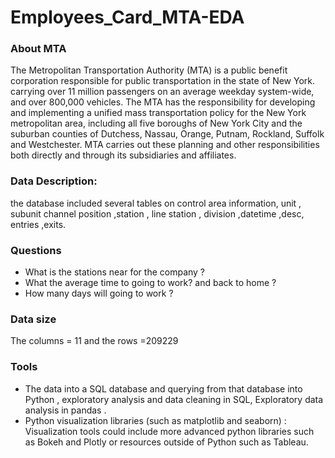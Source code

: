 # Employees_Card_MTA-EDA
### About MTA
The Metropolitan Transportation Authority (MTA) is a public benefit corporation responsible for public transportation in the state of New York. carrying over 11 million passengers on an average weekday system-wide, and over 800,000 vehicles.
The MTA has the responsibility for developing and implementing a unified mass transportation policy for the New York metropolitan area, including all five boroughs of New York City and the suburban counties of Dutchess, Nassau, Orange, Putnam, Rockland, Suffolk and Westchester.
MTA carries out these planning and other responsibilities both directly and through its subsidiaries and affiliates.

### Data Description:
the database included several tables on control area information, unit , subunit channel position ,station , line station , division ,datetime ,desc, entries ,exits.
### Questions 
- What is the stations near for the company ?
- What the average time to going to work? and back to home ?
- How many days will going to work ?
### Data size 	
  The columns = 11 and the 
  rows =209229
### Tools 
- The data into a SQL database and querying from that database into Python , exploratory analysis and data cleaning in SQL, Exploratory data analysis in pandas .
- Python visualization libraries (such as matplotlib and seaborn) :
Visualization tools could include more advanced python libraries such as Bokeh and Plotly or resources outside of Python such as Tableau.
